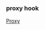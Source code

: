 ### proxy hook

[Proxy](https://developer.mozilla.org/zh-CN/docs/Web/JavaScript/Reference/Global_Objects/Proxy)